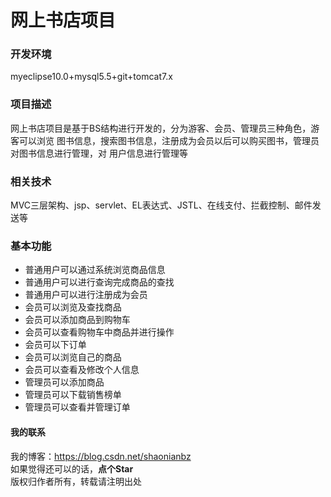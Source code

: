 # 网上书店项目

### 开发环境
myeclipse10.0+mysql5.5+git+tomcat7.x

### 项目描述
网上书店项目是基于BS结构进行开发的，分为游客、会员、管理员三种角色，游客可以浏览
图书信息，搜索图书信息，注册成为会员以后可以购买图书，管理员对图书信息进行管理，对
用户信息进行管理等

### 相关技术
MVC三层架构、jsp、servlet、EL表达式、JSTL、在线支付、拦截控制、邮件发送等

### 基本功能
- 普通用户可以通过系统浏览商品信息
- 普通用户可以进行查询完成商品的查找
- 普通用户可以进行注册成为会员
- 会员可以浏览及查找商品
- 会员可以添加商品到购物车
- 会员可以查看购物车中商品并进行操作
- 会员可以下订单
- 会员可以浏览自己的商品
- 会员可以查看及修改个人信息
- 管理员可以添加商品
- 管理员可以下载销售榜单
- 管理员可以查看并管理订单

#### 我的联系
我的博客：https://blog.csdn.net/shaonianbz </br>
如果觉得还可以的话，<strong>点个Star</strong><br/>
版权归作者所有，转载请注明出处







